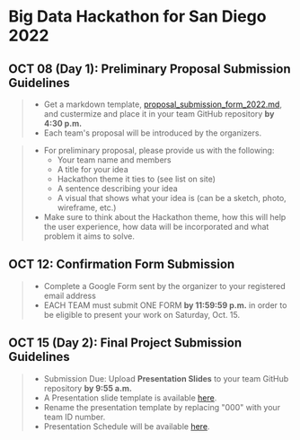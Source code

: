 # Big Data Hackathon for San Diego 2022
## OCT 08 (Day 1): Preliminary Proposal Submission Guidelines
> - Get a markdown template, [proposal_submission_form_2022.md](https://github.com/BigDataForSanDiego/bigdataforsandiego.github.io/blob/master/templates/proposal_submission_form_2022.md), and custermize and place it in your team GitHub repository **by 4:30 p.m.**
> - Each team's proposal will be introduced by the organizers. 

> - For preliminary proposal, please provide us with the following:
>   - Your team name and members
>   - A title for your idea
>   - Hackathon theme it ties to (see list on site)
>   - A sentence describing your idea
>   - A visual that shows what your idea is (can be a sketch, photo, wireframe, etc.)
> - Make sure to think about the Hackathon theme, how this will help the user experience, how data will be incorporated and what problem it aims to solve. 

## OCT 12: Confirmation Form Submission 
> - Complete a Google Form sent by the organizer to your registered email address
> - EACH TEAM must submit ONE FORM **by 11:59:59 p.m.** in order to be eligible to present your work on Saturday, Oct. 15.

## OCT 15 (Day 2): Final Project Submission Guidelines
> - Submission Due: Upload **Presentation Slides** to your team GitHub repository **by 9:55 a.m.**
> - A Presentation slide template is available [here](https://github.com/BigDataForSanDiego/bigdataforsandiego.github.io/raw/master/templates/BigDataHackathon4SD_000.pptx). 
> - Rename the presentation template by replacing "000" with your team ID number.
> - Presentation Schedule will be available [here](presentation_schedule.md). 
